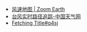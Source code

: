 - [风速地图 | Zoom Earth](https://zoom.earth/maps/wind-speed/)
- [台风实时路径追踪-中国天气网](https://typhoon.weather.com.cn/gis/typhoon_m.shtml)
- [Fetching Title#q4sj](https://github.com/chubin/wttr.in)